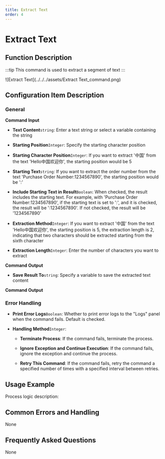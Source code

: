 ```yaml
---
title: Extract Text
order: 4
---
```


# Extract Text

## Function Description

:::tip 
This command is used to extract a segment of text
:::

![Extract Text](../../../assets/Extract Text_command.png)

## Configuration Item Description

### General

**Command Input**

- **Text Content**`string`: Enter a text string or select a variable containing the string

- **Starting Position**`Integer`: Specify the starting character position

- **Starting Character Position**`Integer`: If you want to extract '中国' from the text 'Hello中国欢迎你', the starting position would be 5

- **Starting Text**`string`: If you want to extract the order number from the text 'Purchase Order Number:1234567890', the starting position would be ':'

- **Include Starting Text in Result**`Boolean`: When checked, the result includes the starting text. For example, with 'Purchase Order Number:1234567890', if the starting text is set to ':', and it is checked, the result will be ':1234567890'. If not checked, the result will be '1234567890'

- **Extraction Method**`Integer`: If you want to extract '中国' from the text 'Hello中国欢迎你', the starting position is 5, the extraction length is 2, indicating that two characters should be extracted starting from the sixth character

- **Extraction Length**`Integer`: Enter the number of characters you want to extract


**Command Output**

- **Save Result To**`string`: Specify a variable to save the extracted text content


**Command Output**

### Error Handling

- **Print Error Logs**`Boolean`: Whether to print error logs to the "Logs" panel when the command fails. Default is checked. 

- **Handling Method**`Integer`:

    - **Terminate Process**: If the command fails, terminate the process.

    - **Ignore Exception and Continue Execution**: If the command fails, ignore the exception and continue the process.

    - **Retry This Command**: If the command fails, retry the command a specified number of times with a specified interval between retries.

## Usage Example

Process logic description:

## Common Errors and Handling

None

## Frequently Asked Questions

None

